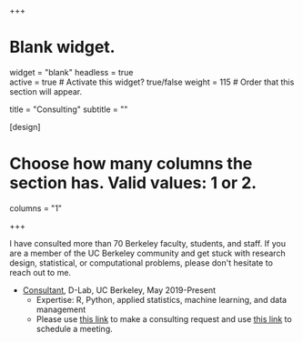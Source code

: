 +++
# Blank widget.
widget = "blank"
headless = true  
active = true  # Activate this widget? true/false
weight = 115  # Order that this section will appear.

title = "Consulting"
subtitle = ""

[design]
  # Choose how many columns the section has. Valid values: 1 or 2.
  columns = "1"

+++

I have consulted more than 70 Berkeley faculty, students, and staff. If you are a member of the UC Berkeley community and get stuck with research design, statistical, or computational problems, please don't hesitate to reach out to me.

- [Consultant](https://dlab.berkeley.edu/people/jae-yeon-kim), D-Lab, UC Berkeley, May 2019-Present 
    - Expertise: R, Python, applied statistics, machine learning, and data management 
    - Please use [this link](https://dlab.berkeley.edu/consulting) to make a consulting request and use [this link](https://calendly.com/jaeyeonkim) to schedule a meeting.  
